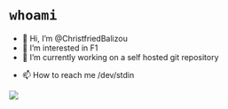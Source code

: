 # `whoami`

- 👋 Hi, I’m @ChristfriedBalizou
- 👀 I’m interested in F1
- 🌱 I’m currently working on a self hosted git repository
<!--
- 💞️ I’m looking to collaborate on
-->
- 📫 How to reach me /dev/stdin


![](https://github-readme-stats.vercel.app/api?username=Christfriedbalizou&show_icons=true&hide_title=true&theme=solarized-dark&count_private=true&hide=stars)

<!---
ChristfriedBalizou/ChristfriedBalizou is a ✨ special ✨ repository because its `README.md` (this file) appears on your GitHub profile.
You can click the Preview link to take a look at your changes.
--->
